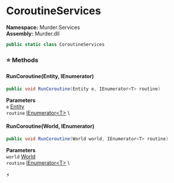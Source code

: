 # CoroutineServices

**Namespace:** Murder.Services \
**Assembly:** Murder.dll

```csharp
public static class CoroutineServices
```

### ⭐ Methods
#### RunCoroutine(Entity, IEnumerator<T>)
```csharp
public void RunCoroutine(Entity e, IEnumerator<T> routine)
```

**Parameters** \
`e` [Entity](../..//Bang/Entities/Entity.html) \
`routine` [IEnumerator\<T\>](https://learn.microsoft.com/en-us/dotnet/api/System.Collections.Generic.IEnumerator-1?view=net-7.0) \

#### RunCoroutine(World, IEnumerator<T>)
```csharp
public void RunCoroutine(World world, IEnumerator<T> routine)
```

**Parameters** \
`world` [World](../..//Bang/World.html) \
`routine` [IEnumerator\<T\>](https://learn.microsoft.com/en-us/dotnet/api/System.Collections.Generic.IEnumerator-1?view=net-7.0) \



⚡